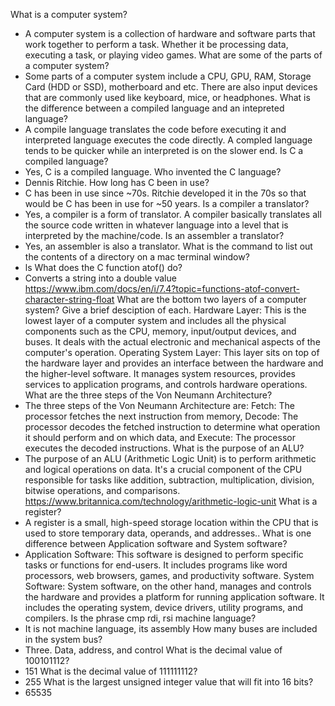 What is a computer system?
- A computer system is a collection of hardware and software parts that work together to perform a task. Whether it be processing data, executing a task, or playing video games. 
What are some of the parts of a computer system?
- Some parts of a computer system include a CPU, GPU, RAM, Storage Card (HDD or SSD), motherboard and etc. There are also input devices that are commonly used like keyboard, mice, or headphones. 
What is the difference between a compiled language and an intepreted language?
- A compile language translates the code before executing it and interpreted language executes the code directly. A compled language tends to be quicker while an interpreted is on the slower end. 
Is C a compiled language?
- Yes, C is a compiled language. 
Who invented the C language?
- Dennis Ritchie. 
How long has C been in use?
- C has been in use since ~70s. Ritchie developed it in the 70s so that would be C has been in use for ~50 years. 
Is a compiler a translator?
- Yes, a compiler is a form of translator. A compiler basically translates all the source code written in whatever language into a level that is interpreted by the machine/code. 
Is an assembler a translator?
- Yes, an assembler is also a translator. 
What is the command to list out the contents of a directory on a mac terminal window?
- ls 
What does the C function atof() do?
- Converts a string into a double value https://www.ibm.com/docs/en/i/7.4?topic=functions-atof-convert-character-string-float 
What are the bottom two layers of a computer system? Give a brief desciption of each.
Hardware Layer: This is the lowest layer of a computer system and includes all the physical components such as the CPU, memory, input/output devices, and buses. It deals with the actual electronic and mechanical aspects of the computer's operation. Operating System Layer: This layer sits on top of the hardware layer and provides an interface between the hardware and the higher-level software. It manages system resources, provides services to application programs, and controls hardware operations.
What are the three steps of the Von Neumann Architecture?
- The three steps of the Von Neumann Architecture are: Fetch: The processor fetches the next instruction from memory, Decode: The processor decodes the fetched instruction to determine what operation it should perform and on which data, and Execute: The processor executes the decoded instructions.
What is the purpose of an ALU?
- The purpose of an ALU (Arithmetic Logic Unit) is to perform arithmetic and logical operations on data. It's a crucial component of the CPU responsible for tasks like addition, subtraction, multiplication, division, bitwise operations, and comparisons. https://www.britannica.com/technology/arithmetic-logic-unit 
What is a register?
- A register is a small, high-speed storage location within the CPU that is used to store temporary data, operands, and addresses..
What is one difference between Application software and System software?
- Application Software: This software is designed to perform specific tasks or functions for end-users. It includes programs like word processors, web browsers, games, and productivity software. System Software: System software, on the other hand, manages and controls the hardware and provides a platform for running application software. It includes the operating system, device drivers, utility programs, and compilers.
Is the phrase cmp rdi, rsi machine language?
- It is not machine language, its assembly
How many buses are included in the system bus?
- Three. Data, address, and control
What is the decimal value of 100101112?
- 151
What is the decimal value of 111111112?
- 255
What is the largest unsigned integer value that will fit into 16 bits?
- 65535
